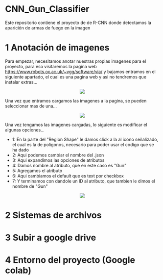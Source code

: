 # CNN_Gun_Classifier
Este repositorio contiene el proyecto de de R-CNN donde detectamos la aparición de armas de fuego en la imagen 

# 1 Anotación de imagenes

Para empezar, necesitamos anotar nuestras propias imagenes para el proyecto, para eso visitaremos la pagina web https://www.robots.ox.ac.uk/~vgg/software/via/ y bajamos entramos en el siguiente apartado, el cual es una pagina web y asi no tendremos que instalar extras...

<p align="center">
  <img src="https://user-images.githubusercontent.com/94633259/150449962-ab819e98-8abd-45d1-88d2-0c83bedac520.png" />
</p>

Una vez que entramos cargamos las imagenes a la pagina, se pueden seleccionar mas de una...

<p align="center">
  <img src="https://user-images.githubusercontent.com/94633259/150450400-6abff292-9411-42b0-9cb1-95579d217cd1.png" />
</p>

Una vez tengamos las imagenes cargadas, lo siguiente es modificar el algunas opciones...

- 1: En la parte del "Region Shape" le damos click a la al icono señalizado, el cual es la de poligonos, necesario para poder usar el codigo que se ha dado
- 2: Aqui podemos cambiar el nombre del .json
- 3: Aqui expandimos las opciones de atributos
- 4: Damos nombre al atributo, que en este caso es "Gun"
- 5: Agregamos el atributo
- 6: Aqui cambiamos el default que es text por checkbox
- 7: Y terminamos con dandole un ID al atributo, que tambien le dimos el nombre de "Gun"
 
 <p align="center">
  <img src="https://user-images.githubusercontent.com/94633259/150450686-e0d26696-32d9-4275-9ce0-f499d05cf751.png" />
</p>




# 2 Sistemas de archivos
# 3 Subir a google drive
# 4 Entorno del proyecto (Google colab)

